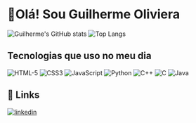 
# 👋Olá! Sou Guilherme Oliviera

![Guilherme's GitHub stats](https://github-readme-stats.vercel.app/api?username=Guilherme0321&show_icons=true&theme=radical)
![Top Langs](https://github-readme-stats.vercel.app/api/top-langs/?username=Guilherme0321&layout=compact&langs_count=10)
## Tecnologias que uso no meu dia
<div style="display: inline-block">
    <img alt="HTML-5" src="https://img.shields.io/badge/HTML5-E34F26?style=for-the-badge&logo=html5&logoColor=black">
    <img alt="CSS3" src="https://img.shields.io/badge/CSS3-1572B6?style=for-the-badge&logo=css3&logoColor=black">
    <img alt="JavaScript" src="https://img.shields.io/badge/JavaScript-F7DF1E?style=for-the-badge&logo=javascript&logoColor=black">
    <img alt="Python" src="https://img.shields.io/badge/Python-3776AB?style=for-the-badge&logo=python&logoColor=black">
    <img alt="C++" src="https://img.shields.io/badge/C%2B%2B-00599C?style=for-the-badge&logo=c%2B%2B&logoColor=black">
    <img alt="C" src="https://img.shields.io/badge/C-00599C?style=for-the-badge&logo=c&logoColor=black">
    <img alt="Java" src="https://img.shields.io/badge/Java-ED8B00?style=for-the-badge&logo=openjdk&logoColor=black">
</div>

## 🔗 Links
[![linkedin](https://img.shields.io/badge/LinkedIn-0077B5?style=for-the-badge&logo=linkedin&logoColor=black)](https://www.linkedin.com/in/guilherme-oliveira-b79171275/
)



